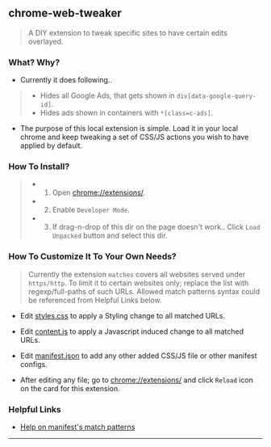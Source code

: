 
## chrome-web-tweaker

> A DIY extension to tweak specific sites to have certain edits overlayed.

### What? Why?

* Currently it does following..

> * Hides all Google Ads, that gets shown in `div[data-google-query-id]`.
> * Hides ads shown in containers with `*[class=c-ads]`.

* The purpose of this local extension is simple. Load it in your local chrome and keep tweaking a set of CSS/JS actions you wish to have applied by default.

### How To Install?

> * 1. Open [chrome://extensions/](chrome://extensions/).
> * 2. Enable `Developer Mode`.
> * 3. If drag-n-drop of this dir on the page doesn't work.. Click `Load Unpacked` button and select this dir.


### How To Customize It To Your Own Needs?

> Currently the extension `matches` covers all websites served under `https/http`. To limit it to certain websites only; replace the list with regexp/full-paths of such URLs. Allowed match patterns syntax could be referenced from Helpful Links below.

* Edit [styles.css](./styles.css) to apply a Styling change to all matched URLs.

* Edit [content.js](./content.js) to apply a Javascript induced change to all matched URLs.

* Edit [manifest.json](./manifest.json) to add any other added CSS/JS file or other manifest configs.

* After editing any file; go to [chrome://extensions/](chrome://extensions/) and click `Reload` icon on the card for this extension.


### Helpful Links

* [Help on manifest's match patterns](https://developer.chrome.com/docs/extensions/develop/concepts/match-patterns)

---
